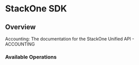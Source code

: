 # StackOne SDK

## Overview

Accounting: The documentation for the StackOne Unified API - ACCOUNTING

### Available Operations
